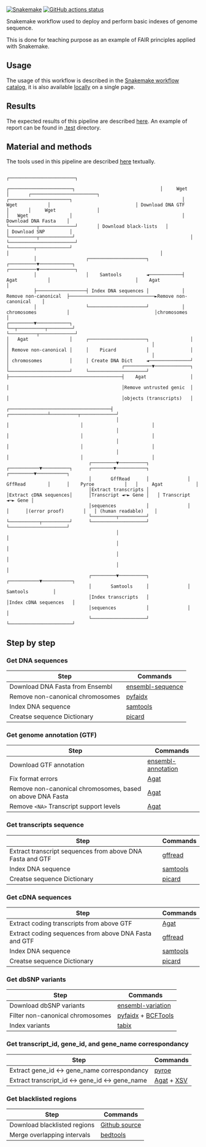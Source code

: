 [![Snakemake](https://img.shields.io/badge/snakemake-≥8.1.0-brightgreen.svg)](https://snakemake.github.io)
[![GitHub actions status](https://github.com/tdayris/fair_genome_indexer/workflows/Tests/badge.svg)](https://github.com/tdayris/fair_genome_indexer/actions?query=branch%3Amain+workflow%3ATests)

Snakemake workflow used to deploy and perform basic indexes of genome sequence.

This is done for teaching purpose as an example of FAIR principles applied with
Snakemake.

## Usage

The usage of this workflow is described in the [Snakemake workflow catalog](https://snakemake.github.io/snakemake-workflow-catalog?usage=tdayris/fair_genome_indexer), it is also available [locally](https://github.com/tdayris/fair_genome_indexer/blob/main/workflow/reports/usage.rst) on a single page.

## Results

The expected results of this pipeline are described [here](https://github.com/tdayris/fair_genome_indexer/blob/main/workflow/reports/results.rst). An example of report can be found in [.test](https://github.com/tdayris/fair_genome_indexer/blob/main/.test/report.html) directory.

## Material and methods

The tools used in this pipeline are described [here](https://github.com/tdayris/fair_genome_indexer/blob/main/workflow/reports/workflow.rst) textually.

```
                                                                                                                        ┌────────────────────────┐
                                                                ┌───────────────────────┐                               │     Wget               │       ┌────────────────────────┐
┌──────────────────────┐                                        │        Wget           │                               │ Download DNA GTF       │       │     Wget               │
│   Wget               │                                        │ Download DNA Fasta    │                               └──────────┬─────────────┘       │ Download black-lists   │
│ Download SNP         │                                        └──────────┬────────────┘                                          │                     └────────────────────────┘
└─────────┬────────────┘                                                   │                                                       │
          │                  ┌─────────────────────┐            ┌──────────▼────────────┐                               ┌──────────▼─────────────┐
          │                  │    Samtools         ◄────────────┤        Agat           │                               │    Agat                │
          ├──────────────────┤ Index DNA sequences │            │ Remove non-canonical  ├───────────────────────────────►Remove non-canonical    │
          │                  └─────────────────────┘            │ chromosomes           │                               │chromosomes             │
┌─────────▼────────────┐                                        └──┬──────────┬─────────┘                               └──────────┬─────────────┘
│   Agat               │     ┌─────────────────────┐               │          │                                                    │
│ Remove non-canonical │     │    Picard           │               │          │                                                    │
│ chromosomes          │     │ Create DNA Dict     ◄───────────────┘          │                                         ┌──────────▼─────────────┐
└──────────────────────┘     └─────────────────────┘                          ├─────────────────────────────────────────┤    Agat                │
                                                                              │                                         │Remove untrusted genic  │
                                                                              │                                         │objects (transcripts)   │
                                        ┌─────────────────────────────────────┤                          ┌──────────────┴──────────┬─────────────┘
                                        │                                     │                          │                         │
                                        │                                     │                          │                         │
                                        │                                     │                          │                         │
                                        │                                     │                          │                         │
                              ┌─────────▼──────────┐              ┌───────────▼──────────┐      ┌────────▼───────────┐   ┌─────────▼───────────┐
                              │       GffRead      │              │       GffRead        │      │    Pyroe           │   │     Agat            │
                              │Extract transcripts │              │Extract cDNA sequences│      │Transcript ◄─► Gene │   │ Transcript ◄─► Gene │
                              │sequences           │              │                      │      │(error proof)       │   │ (human readable)    │
                              └─────────┬──────────┘              └───────────┬──────────┘      └────────────────────┘   └─────────────────────┘
                                        │                                     │
                                        │                                     │
                                        │                                     │
                                        │                                     │
                              ┌─────────▼──────────┐              ┌───────────▼───────────┐
                              │       Samtools     │              │      Samtools         │
                              │Index transcripts   │              │Index cDNA sequences   │
                              │sequences           │              │                       │
                              └────────────────────┘              └───────────────────────┘

```


## Step by step

### Get DNA sequences

| Step                             | Commands                                                                                                         |
| -------------------------------- | ---------------------------------------------------------------------------------------------------------------- |
| Download DNA Fasta from Ensembl  | [ensembl-sequence](https://snakemake-wrappers.readthedocs.io/en/v3.3.3/wrappers/reference/ensembl-sequence.html) |
| Remove non-canonical chromosomes | [pyfaidx](https://github.com/mdshw5/pyfaidx)                                                                     |
| Index DNA sequence               | [samtools](https://snakemake-wrappers.readthedocs.io/en/v3.3.3/wrappers/samtools/faidx.html)                     |
| Creatse sequence Dictionary      | [picard](https://snakemake-wrappers.readthedocs.io/en/v3.3.3/wrappers/picard/createsequencedictionary.html)      |

### Get genome annotation (GTF)

| Step                                                       | Commands                                                                                                             |
| ---------------------------------------------------------- | -------------------------------------------------------------------------------------------------------------------- |
| Download GTF annotation                                    | [ensembl-annotation](https://snakemake-wrappers.readthedocs.io/en/v3.3.3/wrappers/reference/ensembl-annotation.html) |
| Fix format errors                                          | [Agat](https://agat.readthedocs.io/en/latest/tools/agat_convert_sp_gff2gtf.html)                                     |
| Remove non-canonical chromosomes, based on above DNA Fasta | [Agat](https://agat.readthedocs.io/en/latest/tools/agat_sq_filter_feature_from_fasta.html)                           |
| Remove `<NA>` Transcript support levels                    | [Agat](https://agat.readthedocs.io/en/latest/tools/agat_sp_filter_feature_by_attribute_value.html)                   |

### Get transcripts sequence

| Step                                                      | Commands                                                                                                    |
| --------------------------------------------------------- | ----------------------------------------------------------------------------------------------------------- |
| Extract transcript sequences from above DNA Fasta and GTF | [gffread](https://snakemake-wrappers.readthedocs.io/en/v3.3.3/wrappers/gffread.html)                        |
| Index DNA sequence                                        | [samtools](https://snakemake-wrappers.readthedocs.io/en/v3.3.3/wrappers/samtools/faidx.html)                |
| Creatse sequence Dictionary                               | [picard](https://snakemake-wrappers.readthedocs.io/en/v3.3.3/wrappers/picard/createsequencedictionary.html) |


### Get cDNA sequences

| Step                                                  | Commands                                                                                                    |
| ----------------------------------------------------- | ----------------------------------------------------------------------------------------------------------- |
| Extract coding transcripts from above GTF             | [Agat](https://agat.readthedocs.io/en/latest/tools/agat_sp_filter_feature_by_attribute_value.html)          |
| Extract coding sequences from above DNA Fasta and GTF | [gffread](https://snakemake-wrappers.readthedocs.io/en/v3.3.3/wrappers/gffread.html)                        |
| Index DNA sequence                                    | [samtools](https://snakemake-wrappers.readthedocs.io/en/v3.3.3/wrappers/samtools/faidx.html)                |
| Creatse sequence Dictionary                           | [picard](https://snakemake-wrappers.readthedocs.io/en/v3.3.3/wrappers/picard/createsequencedictionary.html) |

### Get dbSNP variants

| Step                             | Commands                                                                                                                                     |
| -------------------------------- | -------------------------------------------------------------------------------------------------------------------------------------------- |
| Download dbSNP variants          | [ensembl-variation](https://snakemake-wrappers.readthedocs.io/en/v3.3.3/wrappers/reference/ensembl-variation.html)                           |
| Filter non-canonical chromosomes | [pyfaidx](https://github.com/mdshw5/pyfaidx) + [BCFTools](https://snakemake-wrappers.readthedocs.io/en/v3.3.3/wrappers/bcftools/filter.html) |
| Index variants                   | [tabix](https://snakemake-wrappers.readthedocs.io/en/v3.3.3/wrappers/tabix/index.html)                                                                                                                                             |


### Get transcript_id, gene_id, and gene_name correspondancy

| Step                                            | Commands                                                                                                                                                        |
| ----------------------------------------------- | --------------------------------------------------------------------------------------------------------------------------------------------------------------- |
| Extract gene_id <-> gene_name correspondancy    | [pyroe](https://snakemake-wrappers.readthedocs.io/en/v3.3.3/wrappers/pyroe/idtoname.html)                                                                       |
| Extract transcript_id <-> gene_id <-> gene_name | [Agat](https://agat.readthedocs.io/en/latest/tools/agat_convert_sp_gff2tsv.html) + [XSV](https://snakemake-wrappers.readthedocs.io/en/v3.3.3/wrappers/xsv.html) |

### Get blacklisted regions

| Step                         | Commands                                                                                     |
| ---------------------------- | -------------------------------------------------------------------------------------------- |
| Download blacklisted regions | [Github source](https://github.com/Boyle-Lab/Blacklist/tree/master/lists)                    |
| Merge overlapping intervals  | [bedtools](https://snakemake-wrappers.readthedocs.io/en/v3.3.3/wrappers/bedtools/merge.html) |

